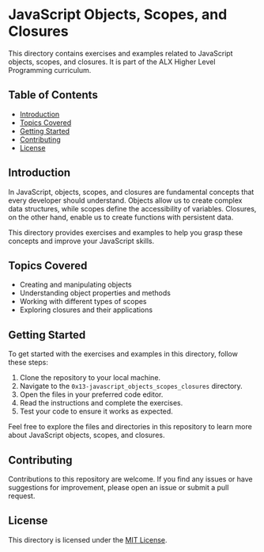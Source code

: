 # JavaScript Objects, Scopes, and Closures

This directory contains exercises and examples related to JavaScript objects, scopes, and closures. It is part of the ALX Higher Level Programming curriculum.

## Table of Contents

- [Introduction](#introduction)
- [Topics Covered](#topics-covered)
- [Getting Started](#getting-started)
- [Contributing](#contributing)
- [License](#license)

## Introduction

In JavaScript, objects, scopes, and closures are fundamental concepts that every developer should understand. Objects allow us to create complex data structures, while scopes define the accessibility of variables. Closures, on the other hand, enable us to create functions with persistent data.

This directory provides exercises and examples to help you grasp these concepts and improve your JavaScript skills.

## Topics Covered

- Creating and manipulating objects
- Understanding object properties and methods
- Working with different types of scopes
- Exploring closures and their applications

## Getting Started

To get started with the exercises and examples in this directory, follow these steps:

1. Clone the repository to your local machine.
2. Navigate to the `0x13-javascript_objects_scopes_closures` directory.
3. Open the files in your preferred code editor.
4. Read the instructions and complete the exercises.
5. Test your code to ensure it works as expected.

Feel free to explore the files and directories in this repository to learn more about JavaScript objects, scopes, and closures.

## Contributing

Contributions to this repository are welcome. If you find any issues or have suggestions for improvement, please open an issue or submit a pull request.

## License

This directory is licensed under the [MIT License](LICENSE).
